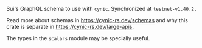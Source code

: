 <!-- cargo-rdme start -->

Sui's GraphQL schema to use with `cynic`. Synchronized at `testnet-v1.40.2.`

Read more about schemas in <https://cynic-rs.dev/schemas> and why this crate is separate in
<https://cynic-rs.dev/large-apis>.

The types in the `scalars` module may be specially useful.

<!-- cargo-rdme end -->
